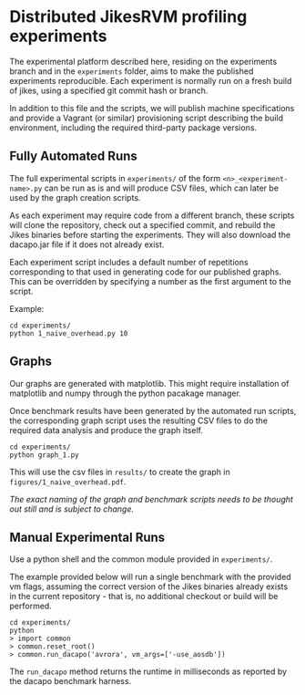 # Distributed JikesRVM profiling experiments

The experimental platform described here, residing on the experiments branch and
in the `experiments` folder, aims to make the published experiments
reproducible. Each experiment is normally run on a fresh build of jikes, using a
specified git commit hash or branch.

In addition to this file and the scripts, we will publish machine specifications
and provide a Vagrant (or similar) provisioning script describing the build
environment, including the required third-party package versions.

## Fully Automated Runs

The full experimental scripts in `experiments/` of the form
`<n>_<experiment-name>.py` can be run as is and will produce CSV files, which
can later be used by the graph creation scripts.

As each experiment may require code from a different branch, these scripts will
clone the repository, check out a specified commit, and rebuild the Jikes
binaries before starting the experiments. They will also download the dacapo.jar
file if it does not already exist.

Each experiment script includes a default number of repetitions corresponding to
that used in generating code for our published graphs. This can be overridden by
specifying a number as the first argument to the script.

Example:

```
cd experiments/
python 1_naive_overhead.py 10
```

## Graphs

Our graphs are generated with matplotlib. This might require installation of matplotlib and numpy through the python pacakage manager.

Once benchmark results have been generated by the automated run scripts, the corresponding graph script uses the resulting CSV files to do the required data analysis and produce the graph itself.

```
cd experiments/
python graph_1.py
```

This will use the csv files in `results/` to create the graph in `figures/1_naive_overhead.pdf`.

_The exact naming of the graph and benchmark scripts needs to be thought out still and is subject to change._

## Manual Experimental Runs

Use a python shell and the common module provided in `experiments/`.

The example provided below will run a single benchmark with the provided vm
flags, assuming the correct version of the Jikes binaries already exists in the
current repository - that is, no additional checkout or build will be performed.

```
cd experiments/
python
> import common
> common.reset_root()
> common.run_dacapo('avrora', vm_args=['-use_aosdb'])
```

The `run_dacapo` method returns the runtime in milliseconds as reported by the dacapo benchmark harness.
